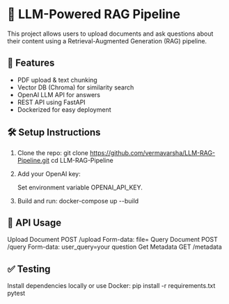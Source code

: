 # 📄 LLM-Powered RAG Pipeline

This project allows users to upload documents and ask questions about their content using a Retrieval-Augmented Generation (RAG) pipeline.

## 🚀 Features
- PDF upload & text chunking
- Vector DB (Chroma) for similarity search
- OpenAI LLM API for answers
- REST API using FastAPI
- Dockerized for easy deployment

## 🛠️ Setup Instructions

1. Clone the repo:
    git clone https://github.com/vermavarsha/LLM-RAG-Pipeline.git
    cd LLM-RAG-Pipeline
 
3. Add your OpenAI key:

   Set environment variable OPENAI_API_KEY.

4. Build and run:
   docker-compose up --build

## 📌 API Usage

Upload Document
   POST /upload
   Form-data: file=<PDF file>
Query Document
   POST /query
   Form-data: user_query=your question
Get Metadata
   GET /metadata

## ✅ Testing

Install dependencies locally or use Docker:
  pip install -r requirements.txt
  pytest
